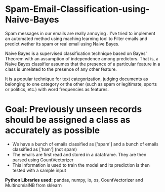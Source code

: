# Spam-Email-Classification-using-Naive-Bayes

Spam messages in our emails are really annoying . I've tried to implement an automated method using maching learning tool to Filter emails and predict wether its spam or real email using Naive Bayes.

Naive Bayes is a supervised classification technique based on Bayes' Theorem with an assumption of independence among predictors. That is, a Naive Bayes classifier assumes that the presence of a particular feature in a class is unrelated to the presence of any other feature.

It is a popular technique for text categorization, judging documents as belonging to one category or the other (such as spam or legitimate, sports or politics, etc.) with word frequencies as features.

# Goal: Previously unseen records should be assigned a class as accurately as possible

* We have a bunch of emails classified as ['spam']
  and a bunch of emails classified as ['ham']
 (not spam)
* The emails are first read and stored in a dataframe. They are then parsed using CountVectorizer
* This information is used to train the model and its prediction is then tested with a sample input

**Python Libraries used:**  pandas, numpy, io, os, CountVectorizer and MultinomialNB from sklearn
